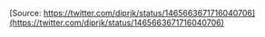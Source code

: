 [Source: https://twitter.com/diprjk/status/1465663671716040706](https://twitter.com/diprjk/status/1465663671716040706)